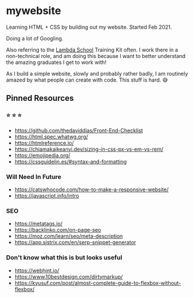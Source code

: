 # mywebsite
Learning HTML + CSS by building out my website. Started Feb 2021. 

Doing a lot of Googling. 

Also referring to the [Lambda School](https://lambdaschool.com/) Training Kit often. I work there in a non-technical role, and am doing this because I want to better understand the amazing graduates I get to work with! 

As I build a simple website, slowly and probably rather badly, I am routinely amazed by what people can create with code. This stuff is hard. :sweat_smile:

## Pinned Resources 

### :star: :star: :star: 
- https://github.com/thedaviddias/Front-End-Checklist 
- https://html.spec.whatwg.org/
- https://htmlreference.io/
- https://chiamakaikeanyi.dev/sizing-in-css-px-vs-em-vs-rem/
- https://emojipedia.org/
- https://cssguidelin.es/#syntax-and-formatting

### Will Need In Future 
- https://catswhocode.com/how-to-make-a-responsive-website/
- https://javascript.info/intro

### SEO
- https://metatags.io/
- https://backlinko.com/on-page-seo
- https://moz.com/learn/seo/meta-description
- https://app.sistrix.com/en/serp-snippet-generator

### Don't know what this is but looks useful
- https://webhint.io/
- https://www.10bestdesign.com/dirtymarkup/
- https://kyusuf.com/post/almost-complete-guide-to-flexbox-without-flexbox/
